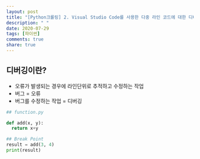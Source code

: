 ```yaml
---
layout: post
title: "[Python크롤링] 2. Visual Studio Code를 사용한 다중 라인 코드에 대한 디버깅"
description: " "
date: 2020-07-29
tags: [파이썬]
comments: true
share: true
---
```



## 디버깅이란?
- 오류가 발생되는 경우에 라인단위로 추적하고 수정하는 작업
- 버그 = 오류
- 버그를 수정하는 작업 = 디버깅

```python
## function.py

def add(x, y):
  return x+y

## Break Point
result = add(3, 4)
print(result)
```